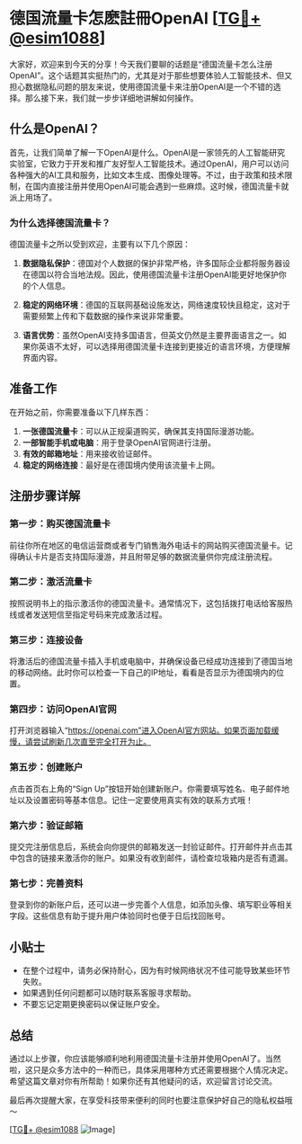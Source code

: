 # 德国流量卡怎麽註冊OpenAI [[TG💪+ @esim1088](https://t.me/s/esim1088)]

大家好，欢迎来到今天的分享！今天我们要聊的话题是“德国流量卡怎么注册OpenAI”。这个话题其实挺热门的，尤其是对于那些想要体验人工智能技术、但又担心数据隐私问题的朋友来说，使用德国流量卡来注册OpenAI是一个不错的选择。那么接下来，我们就一步步详细地讲解如何操作。

## 什么是OpenAI？

首先，让我们简单了解一下OpenAI是什么。OpenAI是一家领先的人工智能研究实验室，它致力于开发和推广友好型人工智能技术。通过OpenAI，用户可以访问各种强大的AI工具和服务，比如文本生成、图像处理等。不过，由于政策和技术限制，在国内直接注册并使用OpenAI可能会遇到一些麻烦。这时候，德国流量卡就派上用场了。

### 为什么选择德国流量卡？

德国流量卡之所以受到欢迎，主要有以下几个原因：

1. **数据隐私保护**：德国对个人数据的保护非常严格，许多国际企业都将服务器设在德国以符合当地法规。因此，使用德国流量卡注册OpenAI能更好地保护你的个人信息。
   
2. **稳定的网络环境**：德国的互联网基础设施发达，网络速度较快且稳定，这对于需要频繁上传和下载数据的操作来说非常重要。

3. **语言优势**：虽然OpenAI支持多国语言，但英文仍然是主要界面语言之一。如果你英语不太好，可以选择用德国流量卡连接到更接近的语言环境，方便理解界面内容。

## 准备工作

在开始之前，你需要准备以下几样东西：

1. **一张德国流量卡**：可以从正规渠道购买，确保其支持国际漫游功能。
2. **一部智能手机或电脑**：用于登录OpenAI官网进行注册。
3. **有效的邮箱地址**：用来接收验证邮件。
4. **稳定的网络连接**：最好是在德国境内使用该流量卡上网。

## 注册步骤详解

### 第一步：购买德国流量卡

前往你所在地区的电信运营商或者专门销售海外电话卡的网站购买德国流量卡。记得确认卡片是否支持国际漫游，并且附带足够的数据流量供你完成注册流程。

### 第二步：激活流量卡

按照说明书上的指示激活你的德国流量卡。通常情况下，这包括拨打电话给客服热线或者发送短信至指定号码来完成激活过程。

### 第三步：连接设备

将激活后的德国流量卡插入手机或电脑中，并确保设备已经成功连接到了德国当地的移动网络。此时你可以检查一下自己的IP地址，看看是否显示为德国境内的位置。

### 第四步：访问OpenAI官网

打开浏览器输入“https://openai.com”进入OpenAI官方网站。如果页面加载缓慢，请尝试刷新几次直至完全打开为止。

### 第五步：创建账户

点击首页右上角的“Sign Up”按钮开始创建新账户。你需要填写姓名、电子邮件地址以及设置密码等基本信息。记住一定要使用真实有效的联系方式哦！

### 第六步：验证邮箱

提交完注册信息后，系统会向你提供的邮箱发送一封验证邮件。打开邮件并点击其中包含的链接来激活你的账户。如果没有收到邮件，请检查垃圾箱内是否有遗漏。

### 第七步：完善资料

登录到你的新账户后，还可以进一步完善个人信息，如添加头像、填写职业等相关字段。这些信息有助于提升用户体验同时也便于日后找回账号。

## 小贴士

- 在整个过程中，请务必保持耐心，因为有时候网络状况不佳可能导致某些环节失败。
- 如果遇到任何问题都可以随时联系客服寻求帮助。
- 不要忘记定期更换密码以保证账户安全。

## 总结

通过以上步骤，你应该能够顺利地利用德国流量卡注册并使用OpenAI了。当然啦，这只是众多方法中的一种而已，具体采用哪种方式还需要根据个人情况决定。希望这篇文章对你有所帮助！如果你还有其他疑问的话，欢迎留言讨论交流。

最后再次提醒大家，在享受科技带来便利的同时也要注意保护好自己的隐私权益哦～

[[TG💪+ @esim1088](https://t.me/s/esim1088) ![Image](https://i.postimg.cc/4NQfJmqS/Snipaste-2025-05-13-00-14-12.png)]